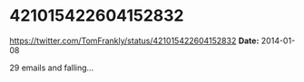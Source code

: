 # 421015422604152832
https://twitter.com/TomFrankly/status/421015422604152832
**Date:** 2014-01-08

29 emails and falling...

